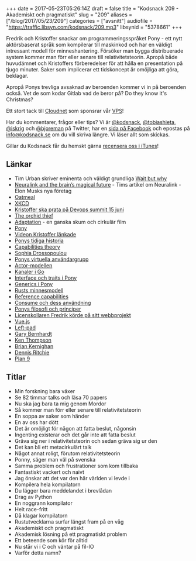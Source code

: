 +++
date = 2017-05-23T05:26:14Z
draft = false
title = "Kodsnack 209 - Akademiskt och pragmatiskt"
slug = "209"
aliases = ["/blog/2017/05/23/209"]
categories = ["avsnitt"]
audiofile = "https://traffic.libsyn.com/kodsnack/209.mp3"
libsynid = "5378661"
+++

Fredrik och Kristoffer snackar om programmeringsspråket Pony - ett nytt aktörsbaserat språk som kompilerar till maskinkod och har en väldigt intressant modell för minneshantering. Försöker man bygga distribuerade system kommer man förr eller senare till relativitetsteorin. Apropå både huvudämnet och Kristoffers förberedelser för att hålla en presentation på tjugo minuter. Saker som implicerar ett tidskoncept är omöjliga att göra, beklagar.

Apropå Ponys trevliga avsaknad av beroenden kommer vi in på beroenden också. Vet de som kodar Gitlab vad de beror på? Do they know it's Christmas?

Ett stort tack till [Cloudnet](http://www.cloudnet.se) som sponsrar vår [VPS](http://en.wikipedia.org/wiki/Virtual_private_server)!

Har du kommentarer, frågor eller tips? Vi är [@kodsnack](https://www.twitter.com/kodsnack), [@tobiashieta](https://www.twitter.com/tobiashieta), [@iskrig](https://www.twitter.com/iskrig) och [@bjoreman](https://www.twitter.com/bjoreman) på Twitter, har en [sida på Facebook](https://www.facebook.com/kodsnack) och epostas på [info@kodsnack.se](mailto:info@kodsnack.se) om du vill skriva längre. Vi läser allt som skickas.

Gillar du Kodsnack får du hemskt gärna [recensera oss i iTunes](http://itunes.apple.com/se/podcast/kodsnack/id561631498?l=en)!

## Länkar ##
* Tim Urban skriver eminenta och väldigt grundliga [Wait but why](http://waitbutwhy.com/)
* [Neuralink and the brain’s magical future](http://waitbutwhy.com/2017/04/neuralink.html) - Tims artikel om Neuralink - Elon Musks nya företag
* [Oatmeal](http://theoatmeal.com/)
* [XKCD](https://xkcd.com/)
* [Kristoffer ska prata på Devops summit 15 juni](http://techworld.event.idg.se/event/devops-summit/)
* [The orchid thief](https://en.wikipedia.org/wiki/The_Orchid_Thief)
* [Adaptation](https://en.wikipedia.org/wiki/Adaptation_%28film%29) - en ganska skum och cirkulär film
* [Pony](https://www.ponylang.org/)
* [Videon Kristoffer länkade](https://www.youtube.com/watch?v=R6T8ytKV6dc)
* [Ponys tidiga historia](https://www.ponylang.org/blog/2017/05/an-early-history-of-pony/)
* [Capabilities theory](http://www.doc.ic.ac.uk/~scd/fast-cheap-AGERE.pdf)
* [Sophia Drossopoulou](http://www.imperial.ac.uk/people/s.drossopoulou)
* [Ponys virtuella användargrupp](https://pony.groups.io/g/vug)
* [Actor-modellen](https://en.wikipedia.org/wiki/Actor_model)
* [Kanaler i Go](https://tour.golang.org/concurrency/2)
* [Interface och traits i Pony](https://tutorial.ponylang.org/types/traits-and-interfaces.html)
* [Generics i Pony](https://tutorial.ponylang.org/generics/)
* [Rusts minnesmodell](https://doc.rust-lang.org/reference/memory-model.html)
* [Reference capabilities](https://tutorial.ponylang.org/capabilities/reference-capabilities.html)
* [Consume och dess användning](https://tutorial.ponylang.org/capabilities/consume-and-destructive-read.html)
* [Ponys filosofi och principer](https://www.ponylang.org/discover/#the-pony-philosophy)
* [Licenskollaren Fredrik körde på sitt webbprojekt](https://www.npmjs.com/package/license-checker)
* [Vue.js](https://vuejs.org/)
* [Left-pad](http://left-pad.io/)
* [Gary Bernhardt](https://www.destroyallsoftware.com/screencasts)
* [Ken Thompson](https://en.wikipedia.org/wiki/Ken_Thompson)
* [Brian Kernighan](https://en.wikipedia.org/wiki/Brian_Kernighan)
* [Dennis Ritchie](https://en.wikipedia.org/wiki/Dennis_Ritchie)
* [Plan 9](https://en.wikipedia.org/wiki/Plan_9_from_Bell_Labs)

## Titlar ##
* Min forskning bara växer
* Se 82 timmar talks och läsa 70 papers
* Nu ska jag bara ta mig genom Mordor
* Så kommer man förr eller senare till relativitetsteorin
* En soppa av saker som händer
* En av oss har dött
* Det är omöjligt för någon att fatta beslut, någonsin
* Ingenting existerar och det går inte att fatta beslut
* Gräva sig ner i relativitetsteorin och sedan gräva sig ur den
* Det kan bli ett metacirkulärt talk
* Något annat roligt, förutom relativitetsteorin
* Ponny, säger man väl på svenska
* Samma problem och frustrationer som kom tillbaka
* Fantastiskt vackert och naivt
* Jag önskar att det var den här världen vi levde i
* Kompilera hela kompilatorn
* Du lägger bara meddelandet i brevlådan
* Drag av Python
* En noggrann kompilator
* Helt race-fritt
* Då klagar kompilatorn
* Rustutvecklarna surfar längst fram på en våg
* Akademiskt och pragmatiskt
* Akademisk lösning på ett pragmatiskt problem
* Ett beteende som kör för alltid
* Nu står vi i C och väntar på fil-IO
* Varför detta namn?